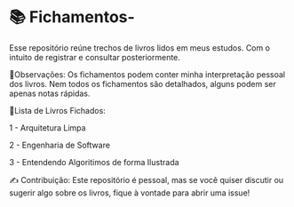 # 📚 Fichamentos-
Esse repositório reúne trechos de livros lidos em meus estudos. Com o intuito de registrar e consultar posteriormente. 


📌Observações: Os fichamentos podem conter minha interpretação pessoal dos livros.
Nem todos os fichamentos são detalhados, alguns podem ser apenas notas rápidas.


📝Lista de Livros Fichados:

1 - Arquitetura Limpa 

2 - Engenharia de Software 

3 - Entendendo Algoritimos de forma Ilustrada


✍️ Contribuição: Este repositório é pessoal, mas se você quiser discutir ou sugerir algo sobre os livros, fique à vontade para abrir uma issue!





